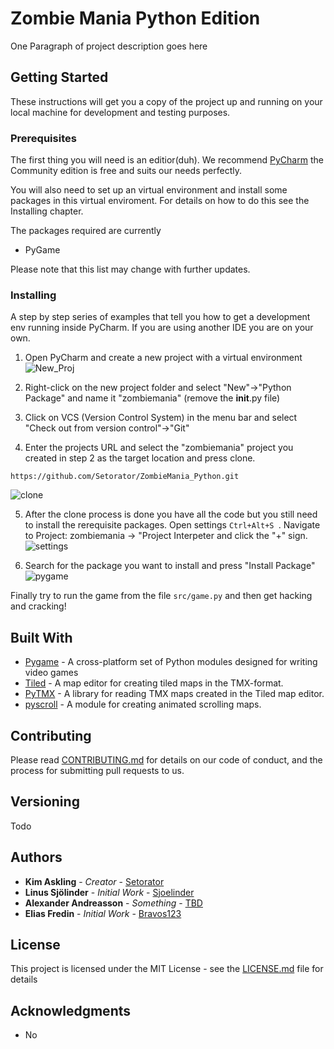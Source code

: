 # Zombie Mania Python Edition

One Paragraph of project description goes here

## Getting Started

These instructions will get you a copy of the project up and running on your local machine for development and testing purposes.

### Prerequisites

The first thing you will need is an editior(duh). We recommend [PyCharm](https://www.jetbrains.com/pycharm/?fromMenu) the Community edition is free and suits our needs perfectly.

You will also need to set up an virtual environment and install some packages in this virtual enviroment. For details on how to do this see the Installing chapter. 

The packages required are currently
* PyGame

Please note that this list may change with further updates.


### Installing

A step by step series of examples that tell you how to get a development env running inside PyCharm. If you are using another IDE you are on your own.

1. Open PyCharm and create a new project with a virtual environment
![New_Proj](https://user-images.githubusercontent.com/18465126/66916419-750bc680-f01b-11e9-8b67-d695f13b38b6.PNG)

2. Right-click on the new project folder and select "New"->"Python Package" and name it "zombiemania" (remove the __init__.py file)

3. Click on VCS (Version Control System) in the menu bar and select "Check out from version control"->"Git"

4. Enter the projects URL and select the "zombiemania" project you created in step 2 as the target location and press clone.

```
https://github.com/Setorator/ZombieMania_Python.git
```

![clone](https://user-images.githubusercontent.com/18465126/66916426-763cf380-f01b-11e9-8e52-08d37dc7095d.png)


5. After the clone process is done you have all the code but you still need to install the rerequisite packages. Open settings ```Ctrl+Alt+S ```. Navigate to Project: zombiemania -> "Project Interpeter and click the "+" sign.
![settings](https://user-images.githubusercontent.com/18465126/66916423-75a45d00-f01b-11e9-88ba-224c21de8166.png)

6. Search for the package you want to install and press "Install Package"
![pygame](https://user-images.githubusercontent.com/18465126/66916421-75a45d00-f01b-11e9-98c7-255f369b887c.png)

Finally try to run the game from the file ``` src/game.py ``` and then get hacking and cracking!

## Built With

* [Pygame](https://www.pygame.org) - A cross-platform set of Python modules designed for writing video games
* [Tiled](https://www.mapeditor.org/) - A map editor for creating tiled maps in the TMX-format.
* [PyTMX](https://github.com/bitcraft/pytmx) - A library for reading TMX maps created in the Tiled map editor.
* [pyscroll](https://github.com/bitcraft/pyscroll) - A module for creating animated scrolling maps.

## Contributing

Please read [CONTRIBUTING.md](TODO) for details on our code of conduct, and the process for submitting pull requests to us.

## Versioning

Todo

## Authors

* **Kim Askling** - *Creator* - [Setorator](https://github.com/Setorator)
* **Linus Sjölinder** - *Initial Work* - [Sjoelinder](https://github.com/sjoelinder)
* **Alexander Andreasson** - *Something* - [TBD]()
* **Elias Fredin** - *Initial Work* - [Bravos123](https://github.com/Bravos123)

## License

This project is licensed under the MIT License - see the [LICENSE.md](LICENSE.md) file for details

## Acknowledgments

* No
